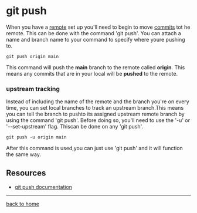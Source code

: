 # git push
When you have a [remote](./remote.md) set up you'll need to begin to move [commits](./commit.md) tot he remote. This can be done with the command 'git push'.
You can attach a name and branch name to your command to specify where youre pushing to.
```
git push origin main
```
This command will push the **main** branch to the remote called **origin**. This means any commits that are in your local will be **pushed** to the remote.
### upstream tracking
Instead of including the name of the remote and the branch you're on every time, you can set local branches to track an upstream branch.This means you can tell the branch to pushto its assigned upstream remote branch by using the command 'git push'.
Before doing so, you'll need to use the '-u' or '--set-upstream' flag. Thiscan be done on any 'git push'.
```
git push -u origin main
```
After this command is used,you can just use 'git push' and it will function the same way.

## Resources
- [git push documentation](https://git-scm.com/docs/git-push)
---
[back to home](../readme.md)
